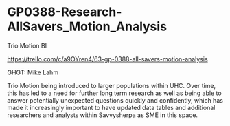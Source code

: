 # GP0388-Research-AllSavers_Motion_Analysis
Trio Motion BI


https://trello.com/c/a9OYren4/63-gp-0388-all-savers-motion-analysis

GHGT: Mike Lahm

Trio Motion being introduced to larger populations within UHC.  Over time, this has led to a need for further long term research as well as being able to answer potentially unexpected questions quickly and confidently, which has made it increasingly important to have updated data tables and additional researchers and analysts within Savvysherpa as SME in this space.

